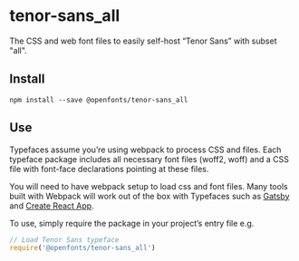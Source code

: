 
# tenor-sans_all

The CSS and web font files to easily self-host “Tenor Sans” with subset "all".

## Install

`npm install --save @openfonts/tenor-sans_all`

## Use

Typefaces assume you’re using webpack to process CSS and files. Each typeface
package includes all necessary font files (woff2, woff) and a CSS file with
font-face declarations pointing at these files.

You will need to have webpack setup to load css and font files. Many tools built
with Webpack will work out of the box with Typefaces such as [Gatsby](https://github.com/gatsbyjs/gatsby)
and [Create React App](https://github.com/facebookincubator/create-react-app).

To use, simply require the package in your project’s entry file e.g.

```javascript
// Load Tenor Sans typeface
require('@openfonts/tenor-sans_all')
```
